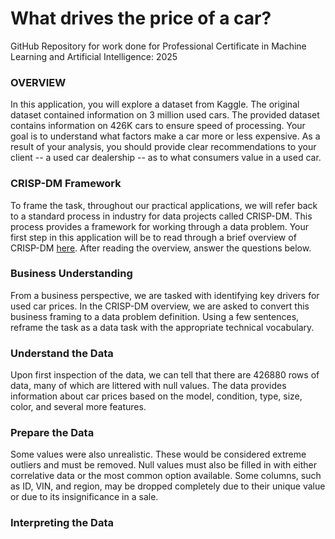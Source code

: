 # What drives the price of a car?
GitHub Repository for work done for Professional Certificate in Machine Learning and Artificial Intelligence: 2025

### OVERVIEW 
In this application, you will explore a dataset from Kaggle. The original dataset contained information on 3 million used cars. The provided dataset contains information on 426K cars to ensure speed of processing.  Your goal is to understand what factors make a car more or less expensive.  As a result of your analysis, you should provide clear recommendations to your client -- a used car dealership -- as to what consumers value in a used car.

### CRISP-DM Framework
To frame the task, throughout our practical applications, we will refer back to a standard process in industry for data projects called CRISP-DM.  This process provides a framework for working through a data problem.  Your first step in this application will be to read through a brief overview of CRISP-DM [here](https://mo-pcco.s3.us-east-1.amazonaws.com/BH-PCMLAI/module_11/readings_starter.zip).  After reading the overview, answer the questions below.

### Business Understanding
From a business perspective, we are tasked with identifying key drivers for used car prices.  In the CRISP-DM overview, we are asked to convert this business framing to a data problem definition.  Using a few sentences, reframe the task as a data task with the appropriate technical vocabulary. 

### Understand the Data
Upon first inspection of the data, we can tell that there are 426880 rows of data, many of which are littered with null values. The data provides information about car prices based on the model, condition, type, size, color, and several more features. 

### Prepare the Data
Some values were also unrealistic. These would be considered extreme outliers and must be removed. Null values must also be filled in with either correlative data or the most common option available. Some columns, such as ID, VIN, and region, may be dropped completely due to their unique value or due to its insignificance in a sale.

### Interpreting the Data 
